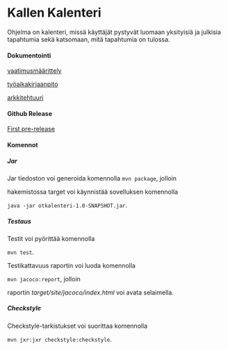 # Kallen Kalenteri
Ohjelma on kalenteri, missä käyttäjät pystyvät luomaan yksityisiä ja julkisia tapahtumia sekä katsomaan, mitä tapahtumia on tulossa.

#### Dokumentointi
[vaatimusmäärittely](https://github.com/014589012/ot-harjoitustyo/blob/master/dokumentointi/vaatimusmaarittely.md)

[työaikakirjaanpito](https://github.com/014589012/ot-harjoitustyo/blob/master/dokumentointi/tyoaikakirjaanpito.md)

[arkkitehtuuri](https://github.com/014589012/ot-harjoitustyo/blob/master/dokumentointi/arkkitehtuuri.md)

#### Github Release
[First pre-release](https://github.com/014589012/ot-harjoitustyo/releases/tag/viikko5)

#### Komennot

##### Jar

Jar tiedoston voi generoida komennolla
`mvn package`, jolloin

hakemistossa target voi käynnistää sovelluksen komennolla

`java -jar otkalenteri-1.0-SNAPSHOT.jar`.

##### Testaus

Testit voi pyörittää komennolla

`mvn test`.

Testikattavuus raportin voi luoda komennolla

`mvn jacoco:report`, jolloin

raportin *target/site/jacoco/index.html* voi avata selaimella.

##### Checkstyle

Checkstyle-tarkistukset voi suorittaa komennolla

`mvn jxr:jxr checkstyle:checkstyle`.
